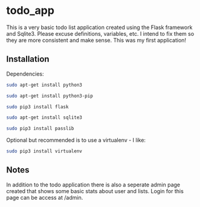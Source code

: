 # todo_app

This is a very basic todo list application created using the Flask framework and Sqlite3. Please excuse definitions, variables, etc. I intend to fix them so they are more consistent and make sense. This was my first application!

## Installation

Dependencies: 

```bash
sudo apt-get install python3

sudo apt-get install python3-pip

sudo pip3 install flask

sudo apt-get install sqlite3

sudo pip3 install passlib
```
Optional but recommended is to use a virtualenv - I like:

```bash
sudo pip3 install virtualenv
```

## Notes

In addition to the todo application there is also a seperate admin page created that shows some basic stats about user and lists. Login for this page can be access at /admin. 
